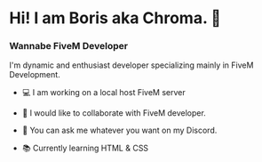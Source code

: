 # Hi! I am Boris aka Chroma. 👋

### Wannabe FiveM Developer
I'm dynamic and enthusiast developer specializing mainly in FiveM Development.

- 💻 I am working on a local host FiveM server

- 📘 I would like to collaborate with FiveM developer.

- 📑 You can ask me whatever you want on my Discord.

- 📚 Currently learning HTML & CSS



<!--
**Chroma51/Chroma51** is a ✨ _special_ ✨ repository because its `README.md` (this file) appears on your GitHub profile.

Here are some ideas to get you started:

- 🔭 I’m currently working on ..
- 🌱 I’m currently learning ...
- 👯 I’m looking to collaborate on ...
- 🤔 I’m looking for help with ...
- 💬 Ask me about ...
- 📫 How to reach me: ...
- 😄 Pronouns: ...
- ⚡ Fun fact: ...
-->
